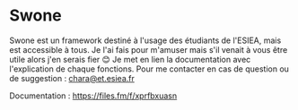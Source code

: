 # Swone

Swone est un framework destiné à l'usage des étudiants de l'ESIEA, mais est accessible à tous.
Je l'ai fais pour m'amuser mais s'il venait à vous être utile alors j'en serais fier 😊
Je met en lien la documentation avec l'explication de chaque fonctions.
Pour me contacter en cas de question ou de suggestion : chara@et.esiea.fr

Documentation : https://files.fm/f/xprfbxuasn

